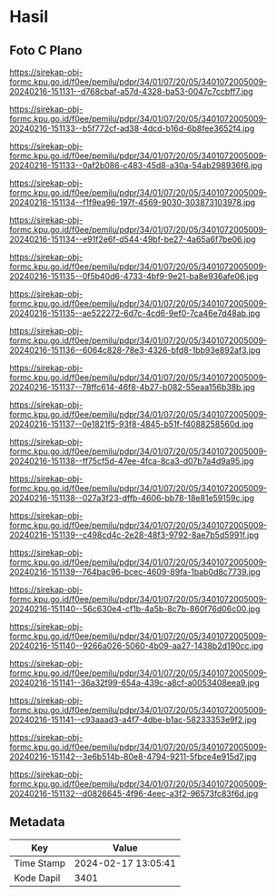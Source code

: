 # Hasil

## Foto C Plano

https://sirekap-obj-formc.kpu.go.id/f0ee/pemilu/pdpr/34/01/07/20/05/3401072005009-20240216-151131--d768cbaf-a57d-4328-ba53-0047c7ccbff7.jpg

https://sirekap-obj-formc.kpu.go.id/f0ee/pemilu/pdpr/34/01/07/20/05/3401072005009-20240216-151133--b5f772cf-ad38-4dcd-b16d-6b8fee3652f4.jpg

https://sirekap-obj-formc.kpu.go.id/f0ee/pemilu/pdpr/34/01/07/20/05/3401072005009-20240216-151133--0af2b086-c483-45d8-a30a-54ab298936f6.jpg

https://sirekap-obj-formc.kpu.go.id/f0ee/pemilu/pdpr/34/01/07/20/05/3401072005009-20240216-151134--f1f9ea96-197f-4569-9030-303873103978.jpg

https://sirekap-obj-formc.kpu.go.id/f0ee/pemilu/pdpr/34/01/07/20/05/3401072005009-20240216-151134--e91f2e6f-d544-49bf-be27-4a65a6f7be06.jpg

https://sirekap-obj-formc.kpu.go.id/f0ee/pemilu/pdpr/34/01/07/20/05/3401072005009-20240216-151135--0f5b40d6-4733-4bf9-9e21-ba8e936afe06.jpg

https://sirekap-obj-formc.kpu.go.id/f0ee/pemilu/pdpr/34/01/07/20/05/3401072005009-20240216-151135--ae522272-6d7c-4cd6-9ef0-7ca46e7d48ab.jpg

https://sirekap-obj-formc.kpu.go.id/f0ee/pemilu/pdpr/34/01/07/20/05/3401072005009-20240216-151136--6064c828-78e3-4326-bfd8-1bb93e892af3.jpg

https://sirekap-obj-formc.kpu.go.id/f0ee/pemilu/pdpr/34/01/07/20/05/3401072005009-20240216-151137--78ffc614-46f8-4b27-b082-55eaa156b38b.jpg

https://sirekap-obj-formc.kpu.go.id/f0ee/pemilu/pdpr/34/01/07/20/05/3401072005009-20240216-151137--0e1821f5-93f8-4845-b51f-f4088258560d.jpg

https://sirekap-obj-formc.kpu.go.id/f0ee/pemilu/pdpr/34/01/07/20/05/3401072005009-20240216-151138--ff75cf5d-47ee-4fca-8ca3-d07b7a4d9a95.jpg

https://sirekap-obj-formc.kpu.go.id/f0ee/pemilu/pdpr/34/01/07/20/05/3401072005009-20240216-151138--027a3f23-dffb-4606-bb78-18e81e59159c.jpg

https://sirekap-obj-formc.kpu.go.id/f0ee/pemilu/pdpr/34/01/07/20/05/3401072005009-20240216-151139--c498cd4c-2e28-48f3-9792-8ae7b5d5991f.jpg

https://sirekap-obj-formc.kpu.go.id/f0ee/pemilu/pdpr/34/01/07/20/05/3401072005009-20240216-151139--764bac96-bcec-4609-89fa-1bab0d8c7739.jpg

https://sirekap-obj-formc.kpu.go.id/f0ee/pemilu/pdpr/34/01/07/20/05/3401072005009-20240216-151140--56c630e4-cf1b-4a5b-8c7b-860f76d06c00.jpg

https://sirekap-obj-formc.kpu.go.id/f0ee/pemilu/pdpr/34/01/07/20/05/3401072005009-20240216-151140--9266a026-5060-4b09-aa27-1438b2d190cc.jpg

https://sirekap-obj-formc.kpu.go.id/f0ee/pemilu/pdpr/34/01/07/20/05/3401072005009-20240216-151141--36a32f99-654a-439c-a8cf-a0053408eea9.jpg

https://sirekap-obj-formc.kpu.go.id/f0ee/pemilu/pdpr/34/01/07/20/05/3401072005009-20240216-151141--c93aaad3-a4f7-4dbe-b1ac-58233353e9f2.jpg

https://sirekap-obj-formc.kpu.go.id/f0ee/pemilu/pdpr/34/01/07/20/05/3401072005009-20240216-151142--3e6b514b-80e8-4794-9211-5fbce4e915d7.jpg

https://sirekap-obj-formc.kpu.go.id/f0ee/pemilu/pdpr/34/01/07/20/05/3401072005009-20240216-151132--d0826645-4f96-4eec-a3f2-96573fc83f6d.jpg


## Metadata

| Key        | Value               |
| ---------- | ------------------- |
| Time Stamp | 2024-02-17 13:05:41 |
| Kode Dapil | 3401                |



